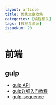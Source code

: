 ```yaml
---
layout: article
title: 优秀文章收集
categories: [编程相关]
tags: [教程与资源]
issueNum: 20
---
```


# 前端

## gulp

- [gulp API](https://github.com/gulpjs/gulp/blob/v3.9.1/docs/API.md)
- [gulp详细入门教程](http://www.cnblogs.com/fengyuqing/p/5332112.html)
- [gulp-sequence](https://www.npmjs.com/package/gulp-sequence)
